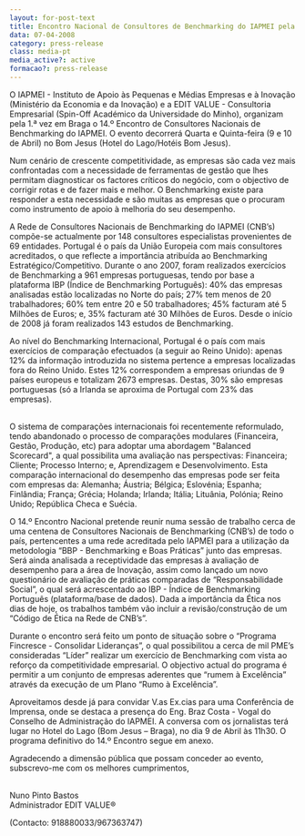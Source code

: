 ```yaml
---
layout: for-post-text
title: Encontro Nacional de Consultores de Benchmarking do IAPMEI pela 1.ª vez em Braga.
data: 07-04-2008
category: press-release
class: media-pt
media_active?: active
formacao?: press-release
--- 
```

  
O IAPMEI - Instituto de Apoio às Pequenas e Médias Empresas e à Inovação (Ministério da Economia e da Inovação) e a EDIT VALUE - Consultoria Empresarial (Spin-Off Académico da Universidade do Minho), organizam pela 1.ª vez em Braga o 14.º Encontro de Consultores Nacionais de Benchmarking do IAPMEI. O evento decorrerá Quarta e Quinta-feira (9 e 10 de Abril) no Bom Jesus (Hotel do Lago/Hotéis Bom Jesus).
 
Num cenário de crescente competitividade, as empresas são cada vez mais confrontadas com a necessidade de ferramentas de gestão que lhes permitam diagnosticar os factores críticos do negócio, com o objectivo de corrigir rotas e de fazer mais e melhor. O Benchmarking existe para responder a esta necessidade e são muitas as empresas que o procuram como instrumento de apoio à melhoria do seu desempenho.
 
A Rede de Consultores Nacionais de Benchmarking do IAPMEI (CNB’s) compõe-se actualmente por 148 consultores especialistas provenientes de 69 entidades. Portugal é o país da União Europeia com mais consultores acreditados, o que reflecte a importância atribuída ao Benchmarking Estratégico/Competitivo. Durante o ano 2007, foram realizados exercícios de Benchmarking a 961 empresas portuguesas, tendo por base a plataforma IBP (Índice de Benchmarking Português): 40% das empresas analisadas estão localizadas no Norte do país; 27% tem menos de 20 trabalhadores; 60% tem entre 20 e 50 trabalhadores; 45% facturam até 5 Milhões de Euros; e, 35% facturam até 30 Milhões de Euros. Desde o início de 2008 já foram realizados 143 estudos de Benchmarking.
 
Ao nível do Benchmarking Internacional, Portugal é o país com mais exercícios de comparação efectuados (a seguir ao Reino Unido): apenas 12% da informação introduzida no sistema pertence a empresas localizadas fora do Reino Unido. Estes 12% correspondem a empresas oriundas de 9 países europeus e totalizam 2673 empresas. Destas, 30% são empresas portuguesas (só a Irlanda se aproxima de Portugal com 23% das empresas).
 
 <br>
O sistema de comparações internacionais foi recentemente reformulado, tendo abandonado o processo de comparações modulares (Financeira, Gestão, Produção, etc) para adoptar uma abordagem "Balanced Scorecard", a qual possibilita uma avaliação nas perspectivas: Financeira; Cliente; Processo Interno; e, Aprendizagem e Desenvolvimento. Esta comparação internacional do desempenho das empresas pode ser feita com empresas da: Alemanha; Áustria; Bélgica; Eslovénia; Espanha; Finlândia; França; Grécia; Holanda; Irlanda; Itália; Lituânia, Polónia; Reino Unido; República Checa e Suécia.
 
O 14.º Encontro Nacional pretende reunir numa sessão de trabalho cerca de uma centena de Consultores Nacionais de Benchmarking (CNB’s) de todo o país, pertencentes a uma rede acreditada pelo IAPMEI para a utilização da metodologia “BBP - Benchmarking e Boas Práticas” junto das empresas. Será ainda analisada a receptividade das empresas à avaliação de desempenho para a área de Inovação, assim como lançado um novo questionário de avaliação de práticas comparadas de “Responsabilidade Social”, o qual será acrescentado ao IBP - Índice de Benchmarking Português (plataforma/base de dados). Dada a importância da Ética nos dias de hoje, os trabalhos também vão incluir a revisão/construção de um “Código de Ética na Rede de CNB’s”.
 
Durante o encontro será feito um ponto de situação sobre o “Programa Fincresce - Consolidar Lideranças”, o qual possibilitou a cerca de mil PME’s consideradas “Líder” realizar um exercício de Benchmarking com vista ao reforço da competitividade empresarial. O objectivo actual do programa é permitir a um conjunto de empresas aderentes que “rumem à Excelência” através da execução de um Plano “Rumo à Excelência”.
 
Aproveitamos desde já para convidar V.as Ex.cias para uma Conferência de Imprensa, onde se destaca a presença do Eng. Braz Costa - Vogal do Conselho de Administração do IAPMEI. A conversa com os jornalistas terá lugar no Hotel do Lago (Bom Jesus – Braga), no dia 9 de Abril às 11h30. O programa definitivo do 14.º Encontro segue em anexo.
 
Agradecendo a dimensão pública que possam conceder ao evento, subscrevo-me com os melhores cumprimentos,<br><br>
 
 
Nuno Pinto Bastos<br>
Administrador EDIT VALUE®<br>

(Contacto: 918880033/967363747)<br><br><br>
